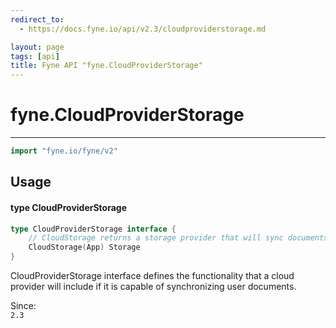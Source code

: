 ```yaml
---
redirect_to:
  - https://docs.fyne.io/api/v2.3/cloudproviderstorage.md

layout: page
tags: [api]
title: Fyne API "fyne.CloudProviderStorage"
---
```



# fyne.CloudProviderStorage
---
```go
import "fyne.io/fyne/v2"
```

## Usage

#### type CloudProviderStorage

```go
type CloudProviderStorage interface {
	// CloudStorage returns a storage provider that will sync documents to the cloud this provider uses.
	CloudStorage(App) Storage
}
```

CloudProviderStorage interface defines the functionality that a cloud provider will include if it is capable of synchronizing user documents.


<div class="since">Since: <code>
2.3</code></div>
